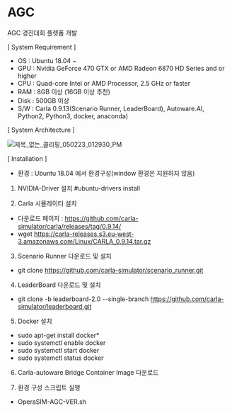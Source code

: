 # AGC
AGC 경진대회 플렛폼 개발

[ System Requirement ]
- OS : Ubuntu 18.04 ~
- GPU : Nvidia GeForce 470 GTX or AMD Radeon 6870 HD Series and or higher
- CPU : Quad-core Intel or AMD Processor, 2.5 GHz or faster
- RAM : 8GB 이상 (16GB 이상 추천)
- Disk : 500GB 이상
- S/W :  Carla 0.9.13(Scenario Runner, LeaderBoard), Autoware.AI, Python2, Python3, docker, anaconda)


[ System Architecture ]

![제목_없는_클리핑_050223_012930_PM](https://user-images.githubusercontent.com/50344658/235579475-62b6adb2-a349-44e0-8ad0-2d74590ff1df.jpg)


[ Installation ]
- 환경 : Ubuntu 18.04 에서 환경구성(window 환경은 지원하지 않음)

1. NVIDIA-Driver 설치
#ubuntu-drivers install

2. Carla 시뮬레이터 설치
- 다운로드 페이지 : https://github.com/carla-simulator/carla/releases/tag/0.9.14/
- wget https://carla-releases.s3.eu-west-3.amazonaws.com/Linux/CARLA_0.9.14.tar.gz

3. Scenario Runner 다운로드 및 설치
- git clone https://github.com/carla-simulator/scenario_runner.git

4. LeaderBoard 다운로드 및 설치
- git clone -b leaderboard-2.0 --single-branch https://github.com/carla-simulator/leaderboard.git

5. Docker 설치
- sudo apt-get install docker*
- sudo systemctl enable docker
- sudo systemctl start docker
- sudo systemctl status docker

6. Carla-autoware Bridge Container Image 다운로드

7. 환경 구성 스크립트 실행
- OperaSIM-AGC-VER.sh
